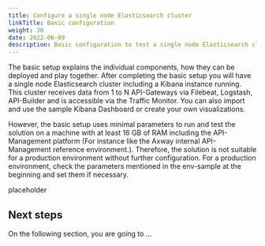 ```yaml
---
title: Configure a single node Elasticsearch cluster
linkTitle: Basic configuration
weight: 30
date: 2022-06-09
description: Basic configuration to test a single node Elasticsearch cluster, including a Kibana instance running.
---
```


The basic setup explains the individual components, how they can be deployed and play together. After completing the basic setup you will have a single node Elasticsearch cluster including a Kibana instance running. This cluster receives data from 1 to N API-Gateways via Filebeat, Logstash, API-Builder and is accessible via the Traffic Monitor. You can also import and use the sample Kibana Dashboard or create your own visualizations.

However, the basic setup uses minimal parameters to run and test the solution on a machine with at least 16 GB of RAM including the API-Management platform (For instance like the Axway internal API-Management reference environment.).
Therefore, the solution is not suitable for a production environment without further configuration. For a production environment, check the parameters mentioned in the env-sample at the beginning and set them if necessary.

placeholder


## Next steps

On the following section, you are going to ...
